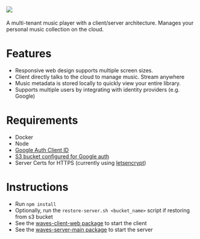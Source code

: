 # <img src="https://s3-us-west-2.amazonaws.com/assets.wavesmusicplayer.com/waves-logo-full.png"/>

A multi-tenant music player with a client/server architecture.
Manages your personal music collection on the cloud.

Features
========
- Responsive web design supports multiple screen sizes.
- Client directly talks to the cloud to manage music. Stream anywhere
- Music metadata is stored locally to quickly view your entire library.
- Supports multiple users by integrating with identity providers (e.g. Google)

Requirements
============
- Docker
- Node
- [Google Auth Client ID](https://developers.google.com/identity/sign-in/web/sign-in)
- [S3 bucket configured for Google auth](./aws)
- Server Certs for HTTPS (currently using [letsencrypt](https://letsencrypt.org/))

Instructions
============
- Run `npm install`
- Optionally, run the `restore-server.sh <bucket_name>` script if restoring from s3 bucket
- See the [waves-client-web package](./packages/waves-client-web) to start the client
- See the [waves-server-main package](./packages/waves-server-main) to start the server

